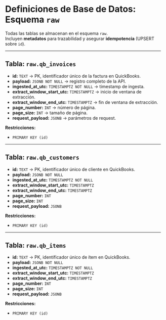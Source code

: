 # Definiciones de Base de Datos: Esquema `raw`

Todas las tablas se almacenan en el esquema `raw`.  
Incluyen **metadatos** para trazabilidad y asegurar **idempotencia** (UPSERT sobre `id`).

---

## Tabla: `raw.qb_invoices`

- **id:** `TEXT` → PK, identificador único de la factura en QuickBooks.
- **payload:** `JSONB NOT NULL` → registro completo de la API.
- **ingested_at_utc:** `TIMESTAMPTZ NOT NULL` → timestamp de ingesta.
- **extract_window_start_utc:** `TIMESTAMPTZ` → inicio de ventana de extracción.
- **extract_window_end_utc:** `TIMESTAMPTZ` → fin de ventana de extracción.
- **page_number:** `INT` → número de página.
- **page_size:** `INT` → tamaño de página.
- **request_payload:** `JSONB` → parámetros de request.

**Restricciones:**
- `PRIMARY KEY (id)`

---

## Tabla: `raw.qb_customers`

- **id:** `TEXT` → PK, identificador único de cliente en QuickBooks.
- **payload:** `JSONB NOT NULL`
- **ingested_at_utc:** `TIMESTAMPTZ NOT NULL`
- **extract_window_start_utc:** `TIMESTAMPTZ`
- **extract_window_end_utc:** `TIMESTAMPTZ`
- **page_number:** `INT`
- **page_size:** `INT`
- **request_payload:** `JSONB`

**Restricciones:**
- `PRIMARY KEY (id)`

---

## Tabla: `raw.qb_items`

- **id:** `TEXT` → PK, identificador único de ítem en QuickBooks.
- **payload:** `JSONB NOT NULL`
- **ingested_at_utc:** `TIMESTAMPTZ NOT NULL`
- **extract_window_start_utc:** `TIMESTAMPTZ`
- **extract_window_end_utc:** `TIMESTAMPTZ`
- **page_number:** `INT`
- **page_size:** `INT`
- **request_payload:** `JSONB`

**Restricciones:**
- `PRIMARY KEY (id)`

